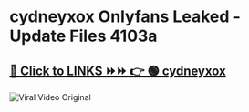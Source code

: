 
 # cydneyxox Onlyfans Leaked - Update Files 4103a

## <h2><a href="https://clipsfans.com/cydneyxox&ref=git">🔗 Click to LINKS ⏩⏩ 👉 🟢 cydneyxox </a></h2>

<a href="https://clipsfans.com/cydneyxox&ref=git" rel="nofollow" data-target="animated-image.originalLink"><img src="https://i.ibb.co.com/xMMVF88/686577567.gif" alt="Viral Video Original" style="max-width: 100%; display: inline-block;" data-target="animated-image.originalImage"></a>

